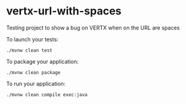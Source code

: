 # vertx-url-with-spaces

Testing project to show a bug on VERTX when on the URL are spaces


To launch your tests:
```
./mvnw clean test
```

To package your application:
```
./mvnw clean package
```

To run your application:
```
./mvnw clean compile exec:java
```

